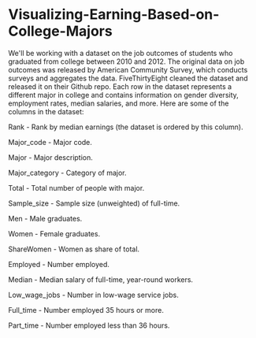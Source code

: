 # Visualizing-Earning-Based-on-College-Majors

We'll be working with a dataset on the job outcomes of students who graduated from college between 2010 and 2012. The original data on job outcomes was released by American Community Survey, which conducts surveys and aggregates the data. FiveThirtyEight cleaned the dataset and released it on their Github repo.
Each row in the dataset represents a different major in college and contains information on gender diversity, employment rates, median salaries, and more. Here are some of the columns in the dataset:

Rank - Rank by median earnings (the dataset is ordered by this column).

Major_code - Major code.

Major - Major description.

Major_category - Category of major.

Total - Total number of people with major.

Sample_size - Sample size (unweighted) of full-time.

Men - Male graduates.

Women - Female graduates.

ShareWomen - Women as share of total.

Employed - Number employed.

Median - Median salary of full-time, year-round workers.

Low_wage_jobs - Number in low-wage service jobs.

Full_time - Number employed 35 hours or more.

Part_time - Number employed less than 36 hours.
